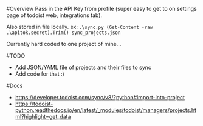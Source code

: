 #Overview
Pass in the API Key from profile (super easy to get to on settings page of todoist web, integrations tab).

Also stored in file locally. ex: `.\sync.py (Get-Content -raw .\apitok.secret).Trim() sync_projects.json`

Currently hard coded to one project of mine...

#TODO
- Add JSON/YAML file of projects and their files to sync
- Add code for that :) 


#Docs
* https://developer.todoist.com/sync/v8/?python#import-into-project
* https://todoist-python.readthedocs.io/en/latest/_modules/todoist/managers/projects.html?highlight=get_data
